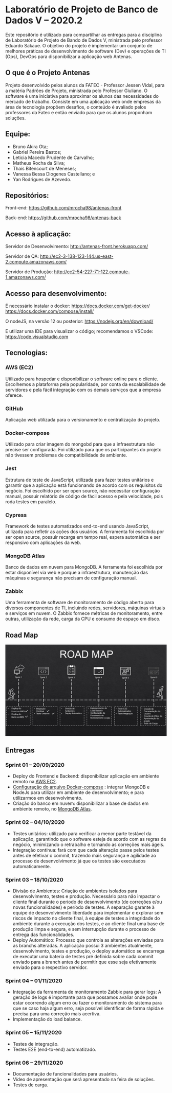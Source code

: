# Laboratório de Projeto de Banco de Dados V – 2020.2
Este repositório é utilizado para compartilhar as entregas para a disciplina de Laboratório de Projeto de Bando de Dados V, ministrada pelo professor Eduardo Sakaue. 
O objetivo do projeto é implementar um conjunto de melhores práticas de desenvolvimento de software (Dev) e operações de TI (Ops), DevOps para disponibilizar a aplicação web Antenas.

## O que é o Projeto Antenas
Projeto desenvolvido pelos alunos da FATEC - Professor Jessen Vidal, para a matéria Padrões de Projeto, ministrada pelo Professor Giuliano. 
O software é uma iniciativa para aproximar os alunos das necessidades do mercado de trabalho. Consiste em uma aplicação web onde empresas da área de tecnologia propõem desafios, o conteúdo é avaliado pelos professores da Fatec e então enviado para que os alunos proponham soluções. 

## Equipe:
- Bruno Akira Ota;
- Gabriel Pereira Bastos;
- Leticia Macedo Prudente de Carvalho;
- Matheus Rocha da Silva;
- Thaís Bitencourt de Meneses;
- Vanessa Bessa Diogenes Castellano; e
- Yan Rodrigues de Azevedo.



## Repositórios:
Front-end: <https://github.com/mrocha98/antenas-front>

Back-end: <https://github.com/mrocha98/antenas-back>

## Acesso à aplicação:
Servidor de Desenvolvimento: http://antenas-front.herokuapp.com/

Servidor de QA: http://ec2-3-138-123-144.us-east-2.compute.amazonaws.com/

Servidor de Produção: http://ec2-54-227-71-122.compute-1.amazonaws.com/

## Acesso para desenvolvimento:
É necessário instalar o docker:
https://docs.docker.com/get-docker/
https://docs.docker.com/compose/install/

O nodeJS, na versão 12 ou posterior:
https://nodejs.org/en/download/

E utilizar uma IDE para visualizar o código; recomendamos o VSCode: 
https://code.visualstudio.com 


## Tecnologias:

### AWS (EC2)
Utilizado para hospedar e disponibilizar o software online para o cliente. Escolhemos a plataforma pela popularidade, por conta da escalabilidade de servidores e pela fácil integração com os demais serviços que a empresa oferece.

### GitHub
Aplicação web utilizada para o versionamento e centralização do projeto.

### Docker-compose
Utilizado para criar imagem do mongobd para que a infraestrutura não precise ser configurada. Foi utilizado para que os participantes do projeto não tivessem problemas de compatibilidade de ambiente. 

### Jest
Estrutura de teste de JavaScript, utilizada para fazer testes unitários e garantir que a aplicação está funcionando de acordo com os requisitos do negócio. Foi escolhido por ser open source, não necessitar configuração manual, possuir relatório de código de fácil acesso e pela velocidade, pois roda testes em paralelo. 

### Cypress
Framework de testes automatizados end-to-end usando JavaScript, utilizada para refletir as ações dos usuários. A ferramenta foi escolhida por ser open source, possuir recarga em tempo real, espera automática e ser responsivo com aplicações da web.

### MongoDB Atlas
Banco de dados em nuvem para MongoDB. A ferramenta foi escolhida por estar disponível via web e porque a infraestrutura, manutenção das máquinas e segurança não precisam de configuração manual.

### Zabbix
Uma ferramenta de software de monitoramento de código aberto para diversos componentes de TI, incluindo redes, servidores, máquinas virtuais e serviços em nuvem. O Zabbix fornece métricas de monitoramento, entre outras, utilização da rede, carga da CPU e consumo de espaço em disco.

## Road Map

![ilustração do road map](.github/images/roadmap.jpeg)

## Entregas

### Sprint 01 – 20/09/2020
- Deploy do Frontend e Backend: disponibilizar aplicação em ambiente remoto na [AWS EC2](https://aws.amazon.com/ec2/?ec2-whats-new.sort-by=item.additionalFields.postDateTime&ec2-whats-new.sort-order=desc).
- [Configuração do arquivo Docker-compose](https://github.com/mrocha98/antenas-back/blob/master/docker-compose.yml) : integrar MongoDB e NodeJs para utilizar em ambiente de desenvolvimento; e para utilizarmos em desenvolvimento.
- Criação do banco em nuvem:  disponibilizar a base de dados em ambiente remoto, no [MongoDB Atlas](https://www.mongodb.com/cloud/atlas).

### Sprint 02 – 04/10/2020
- Testes unitários: utilizado para verificar a menor parte testável da aplicação, garantindo que o software esteja de acordo com as regras de negócio, minimizando o retrabalho e tornando as correções mais ágeis.
- Integração contínua: fará com que cada alteração passe pelos testes antes de efetivar o commit, trazendo mais segurança e agilidade ao processo de desenvolvimento já que os testes são executados automaticamente.


### Sprint 03 – 18/10/2020
- Divisão de Ambientes: Criação de ambientes isolados para desenvolvimento, testes e produção. Necessário para não impactar o cliente final durante o período de desenvolvimento (de correções e/ou novas funcionalidades) e período de testes. A separação garante à equipe de desenvolvimento liberdade para implementar e explorar sem riscos de impacto no cliente final, à equipe de testes a integridade do ambiente durante a execução dos testes, e ao cliente final uma base de produção limpa e segura, e sem interrupção durante o processo de entrega das funcionalidades.
- Deploy Automático: Processo que controla as alterações enviadas para as branchs alteradas. A aplicação possui 3 ambientes atualmente, desenvolvimento, testes e produção, o deploy automático se encarrega de executar uma bateria de testes pré definida sobre cada commit enviado para a branch antes de permitir que esse seja efetivamente enviado para o respectivo servidor.



### Sprint 04 – 01/11/2020
- Integração da ferramenta de monitoramento Zabbix para gerar logs: A geração de logs é importante para que possamos avaliar onde pode estar ocorrendo algum erro ou fazer o monitoramento do sistema para que se caso haja algum erro, seja possível identificar de forma rápida e precisa para uma correção mais acertiva.
- Implementação do load balance.



### Sprint 05 – 15/11/2020
- Testes de integração.
- Testes E2E (end-to-end) automatizado.


### Sprint 06 – 29/11/2020
- Documentação de funcionalidades para usuários.
- Vídeo de apresentação que será apresentado na feira de soluções.
- Testes de carga.


